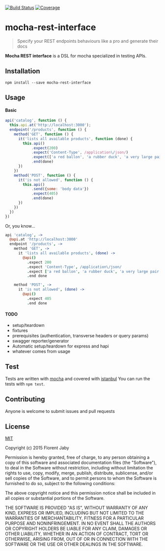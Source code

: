 [![Build Status][travis-image]][travis-url] [![Coverage][coveralls-image]][coveralls-url]

mocha-rest-interface
==================

> Specify your REST endpoints behaviours like a pro and generate their docs

__Mocha REST interface__ is a DSL for mocha specialized in testing APIs.

Installation
------------

    npm install --save mocha-rest-interface

Usage
-----

#### Basic

```javascript
api('catalog', function () {
  this.api.at('http://localhost:3000');
  endpoint('/products', function () {
    method('GET', function () {
      it('lists all available products', function (done) {
        this.api()
            .expect(200)
            .expect('Content-Type', /application\/json/)
            .expect(['a red ballon', 'a rubber duck', 'a very large pair of sunglasses', 'a bazooka'])
            .end(done)
      })
    })
    method('POST', function () {
      it('is not allowed', function () {
        this.api()
            .send({some: 'body data'})
            .expect(405)
            .end(done)
      })
    })
  })
})
```

Or, you know...

```coffeescript
api 'catalog', ->
  @api.at 'http://localhost:3000'
  endpoint '/products', ->
    method 'GET', ->
      it 'lists all available products', (done) ->
        @api()
          .expect 200
          .expect 'Content-Type', /application\/json/
          .expect ['a red ballon', 'a rubber duck', 'a very large pair of sunglasses', 'a bazooka']
          .end done

    method 'POST', ->
      it 'is not allowed', (done) ->
        @api()
          .expect 405
          .end done
```


#### TODO

* setup/teardown
* fixtures
* prerequisites (authentication, transverse headers or query params)
* swagger reporter/generator
* Automatic setup/teardown for express and hapi
* whatever comes from usage


Test
----

Tests are written with [mocha][mocha-url] and covered with [istanbul][istanbul-url]
You can run the tests with `npm test`.

Contributing
------------

Anyone is welcome to submit issues and pull requests


License
-------

[MIT](http://opensource.org/licenses/MIT)

Copyright (c) 2015 Florent Jaby

Permission is hereby granted, free of charge, to any person obtaining a copy of this software and associated documentation files (the "Software"), to deal in the Software without restriction, including without limitation the rights to use, copy, modify, merge, publish, distribute, sublicense, and/or sell copies of the Software, and to permit persons to whom the Software is furnished to do so, subject to the following conditions:

The above copyright notice and this permission notice shall be included in all copies or substantial portions of the Software.

THE SOFTWARE IS PROVIDED "AS IS", WITHOUT WARRANTY OF ANY KIND, EXPRESS OR IMPLIED, INCLUDING BUT NOT LIMITED TO THE WARRANTIES OF MERCHANTABILITY, FITNESS FOR A PARTICULAR PURPOSE AND NONINFRINGEMENT. IN NO EVENT SHALL THE AUTHORS OR COPYRIGHT HOLDERS BE LIABLE FOR ANY CLAIM, DAMAGES OR OTHER LIABILITY, WHETHER IN AN ACTION OF CONTRACT, TORT OR OTHERWISE, ARISING FROM, OUT OF OR IN CONNECTION WITH THE SOFTWARE OR THE USE OR OTHER DEALINGS IN THE SOFTWARE.


[travis-image]: http://img.shields.io/travis/Floby/mocha-rest-interface/master.svg?style=flat
[travis-url]: https://travis-ci.org/Floby/mocha-rest-interface
[coveralls-image]: http://img.shields.io/coveralls/Floby/mocha-rest-interface/master.svg?style=flat
[coveralls-url]: https://coveralls.io/r/Floby/mocha-rest-interface
[mocha-url]: https://github.com/visionmedia/mocha
[istanbul-url]: https://github.com/gotwarlost/istanbul
